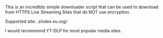 This is an incredibly simple downloader script that can be used to download from HTTPS Live Streaming Sites that do NOT use encryption.

Supported site: *.zindex.eu.org/*

I would recommend YT-DLP for most popular media sites.
